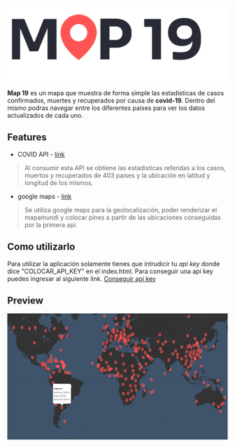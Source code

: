 
![](assets/image/logo.png)

**Map 19** es un mapa que muestra de forma simple las estadisticas de casos confirmados, muertes y recuperados por causa de **covid-19**. Dentro del mismo podras navegar entre los diferentes paises para ver los datos actualizados de cada uno.

## Features


- COVID API - [link](https://github.com/Laeyoung/COVID-19-API)
 > Al consumir esta API se obtiene las estadisticas referidas a los casos, muertos y recuperados de 403 paises y la ubicación en latitud y longitud de los mismos.
- google maps - [link](https://developers.google.com/maps/documentation?hl=en)
 > Se utiliza google maps para la geolocalización, poder renderizar el mapamundi y colocar pines a partir de las ubicaciones conseguidas por la primera api.

## Como utilizarlo 
Para utilizar la aplicación solamente tienes que intrudicir tu *api key* donde dice "COLOCAR_API_KEY" en el index.html. Para conseguir una api key puedes ingresar al siguiente link. [Conseguir api key](https://developers.google.com/maps/documentation/directions/get-api-key)

## Preview
![](assets/image/map_details.png)